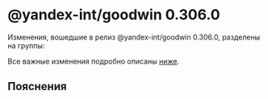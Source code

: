 # @yandex-int/goodwin 0.306.0

<!-- ЧЕЛОВЕЧЕСКОЕ ВСТУПЛЕНИЕ -->

Изменения, вошедшие в релиз @yandex-int/goodwin 0.306.0, разделены на группы:

Все важные изменения подробно описаны [ниже](#Пояснения).

## Пояснения

